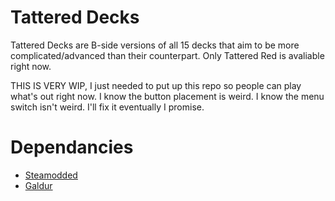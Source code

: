 # Tattered Decks
Tattered Decks are B-side versions of all 15 decks that aim to be more complicated/advanced than their counterpart. Only Tattered Red is avaliable right now. 

THIS IS VERY WIP, I just needed to put up this repo so people can play what's out right now. I know the button placement is weird. I know the menu switch isn't weird. I'll fix it eventually I promise.

# Dependancies
* [Steamodded](https://github.com/Steamopollys/Steamodded)
* [Galdur](https://github.com/Eremel/Galdur)
